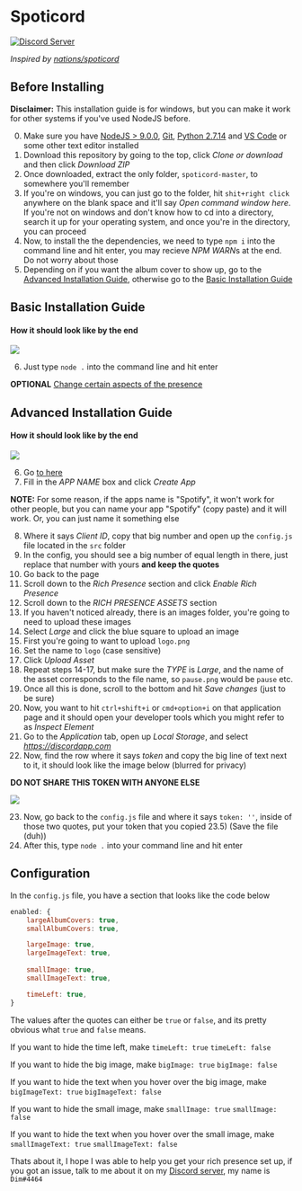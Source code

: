 # Spoticord
[![Discord Server](https://discordapp.com/api/guilds/204352669731520512/embed.png)](https://dim.codes/discord)

*Inspired by [nations/spoticord](https://github.com/nations/spoticord)*
## Before Installing
**Disclaimer:** This installation guide is for windows, but you can make it work for other systems if you've used NodeJS before.

0) Make sure you have [NodeJS > 9.0.0](https://nodejs.org), [Git](https://git-scm.com/download/), [Python 2.7.14](https://www.python.org/downloads/) and [VS Code](https://code.visualstudio.com) or some other text editor installed
1) Download this repository by going to the top, click *Clone or download* and then click *Download ZIP*
2) Once downloaded, extract the only folder, `spoticord-master`, to somewhere you'll remember
3) If you're on windows, you can just go to the folder, hit `shit+right click` anywhere on the blank space and it'll say *Open command window here*. If you're not on windows and don't know how to cd into a directory, search it up for your operating system, and once you're in the directory, you can proceed
4) Now, to install the the dependencies, we need to type `npm i` into the command line and hit enter, you may recieve *NPM WARN*s at the end. Do not worry about those
5) Depending on if you want the album cover to show up, go to the [Advanced Installation Guide](#advanced-installation-guide), otherwise go to the [Basic Installation Guide](#basic-installation-guide)

## Basic Installation Guide
#### How it should look like by the end
![](https://i.imgur.com/PF2CjUV.png)

6) Just type `node .` into the command line and hit enter

**OPTIONAL**
[Change certain aspects of the presence](#configuration)

## Advanced Installation Guide
#### How it should look like by the end
![](https://i.imgur.com/EZ0NmTk.png)

6) Go [to here](https://discordapp.com/developers/applications/me/create)
7) Fill in the *APP NAME* box and click *Create App*

**NOTE:** For some reason, if the apps name is "Spotify", it won't work for other people, but you can name your app "𝖲𝗉𝗈𝗍𝗂𝖿𝗒" (copy paste) and it will work. Or, you can just name it something else

8) Where it says *Client ID*, copy that big number and open up the `config.js` file located in the `src` folder
9) In the config, you should see a big number of equal length in there, just replace that number with yours **and keep the quotes**
10) Go back to the page
11) Scroll down to the *Rich Presence* section and click *Enable Rich Presence*
12) Scroll down to the *RICH PRESENCE ASSETS* section
13) If you haven't noticed already, there is an images folder, you're going to need to upload these images
14) Select *Large* and click the blue square to upload an image
15) First you're going to want to upload `logo.png`
16) Set the name to `logo` (case sensitive)
17) Click *Upload Asset*
18) Repeat steps 14-17, but make sure the *TYPE* is *Large*, and the name of the asset corresponds to the file name, so `pause.png` would be `pause` etc.
19) Once all this is done, scroll to the bottom and hit *Save changes* (just to be sure)
20) Now, you want to hit `ctrl+shift+i` or `cmd+option+i` on that application page and it should open your developer tools which you might refer to as *Inspect Element*
21) Go to the *Application* tab, open up *Local Storage*, and select *https://discordapp.com*
22) Now, find the row where it says *token* and copy the big line of text next to it, it should look like the image below (blurred for privacy)

**DO NOT SHARE THIS TOKEN WITH ANYONE ELSE**

![](https://i.imgur.com/fKzoR08.png)

23) Now, go back to the `config.js` file and where it says `token: ''`, inside of those two quotes, put your token that you copied
23.5) (Save the file (duh))
24) After this, type `node .` into your command line and hit enter

## Configuration
In the `config.js` file, you have a section that looks like the code below
```js
enabled: {
	largeAlbumCovers: true,
	smallAlbumCovers: true,

	largeImage: true,
	largeImageText: true,
	
	smallImage: true,
	smallImageText: true,

	timeLeft: true,
}
```
The values after the quotes can either be `true` or `false`, and its pretty obvious what `true` and `false` means.

If you want to hide the time left, make `timeLeft: true` `timeLeft: false`

If you want to hide the big image, make `bigImage: true` `bigImage: false`

If you want to hide the text when you hover over the big image, make `bigImageText: true` `bigImageText: false`

If you want to hide the small image, make `smallImage: true` `smallImage: false`

If you want to hide the text when you hover over the small image, make `smallImageText: true` `smallImageText: false`

Thats about it, I hope I was able to help you get your rich presence set up, if you got an issue, talk to me about it on my [Discord server](https://dim.codes/discord), my name is `Dim#4464`
